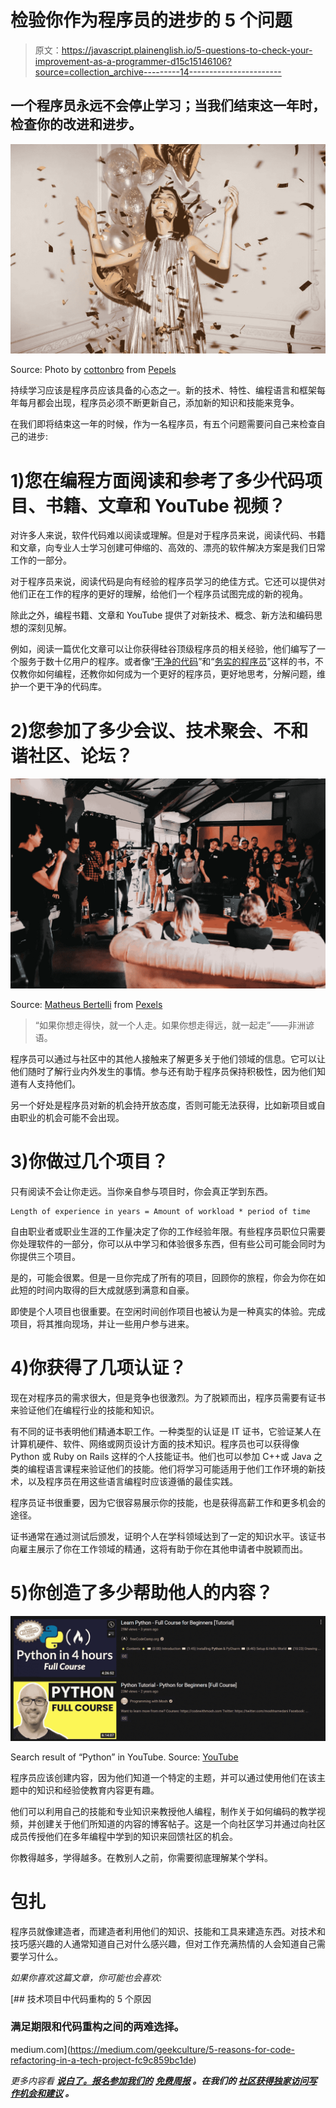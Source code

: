 # 检验你作为程序员的进步的 5 个问题

> 原文：<https://javascript.plainenglish.io/5-questions-to-check-your-improvement-as-a-programmer-d15c15146106?source=collection_archive---------14----------------------->

## 一个程序员永远不会停止学习；当我们结束这一年时，检查你的改进和进步。

![](img/afbf61f701d08364e9783abe5dd9e958.png)

Source: Photo by [cottonbro](https://www.pexels.com/@cottonbro?utm_content=attributionCopyText&utm_medium=referral&utm_source=pexels) from [Pepels](https://www.pexels.com/photo/woman-looking-at-falling-confetti-3419692/?utm_content=attributionCopyText&utm_medium=referral&utm_source=pexels)

持续学习应该是程序员应该具备的心态之一。新的技术、特性、编程语言和框架每年每月都会出现，程序员必须不断更新自己，添加新的知识和技能来竞争。

在我们即将结束这一年的时候，作为一名程序员，有五个问题需要问自己来检查自己的进步:

# 1)您在编程方面阅读和参考了多少代码项目、书籍、文章和 YouTube 视频？

对许多人来说，软件代码难以阅读或理解。但是对于程序员来说，阅读代码、书籍和文章，向专业人士学习创建可伸缩的、高效的、漂亮的软件解决方案是我们日常工作的一部分。

对于程序员来说，阅读代码是向有经验的程序员学习的绝佳方式。它还可以提供对他们正在工作的程序的更好的理解，给他们一个程序员试图完成的新的视角。

除此之外，编程书籍、文章和 YouTube 提供了对新技术、概念、新方法和编码思想的深刻见解。

例如，阅读一篇优化文章可以让你获得硅谷顶级程序员的相关经验，他们编写了一个服务于数十亿用户的程序。或者像“[干净的代码](https://www.amazon.com/Clean-Code-Handbook-Software-Craftsmanship/dp/0132350882?&linkCode=ll1&tag=eddygte06-20&linkId=6a864429e1c5c7690e9dc42f9fd01d98&language=en_US&ref_=as_li_ss_tl)”和“[务实的程序员](https://www.amazon.com/Pragmatic-Programmer-journey-mastery-Anniversary/dp/0135957052?crid=MN1TXDDJZIGE&keywords=The+Pragmatic+Programmer&qid=1641310173&s=books&sprefix=the+pragmatic+programmer%2Cstripbooks-intl-ship%2C285&sr=1-1&linkCode=ll1&tag=eddygte06-20&linkId=84cd978c1f58f1b1499742e75d2a1475&language=en_US&ref_=as_li_ss_tl)”这样的书，不仅教你如何编程，还教你如何成为一个更好的程序员，更好地思考，分解问题，维护一个更干净的代码库。

# 2)您参加了多少会议、技术聚会、不和谐社区、论坛？

![](img/59ef0b9e76396983c38dd37d5bf45a72.png)

Source: [Matheus Bertelli](https://www.pexels.com/@bertellifotografia?utm_content=attributionCopyText&utm_medium=referral&utm_source=pexels) from [Pexels](https://www.pexels.com/photo/group-of-people-standing-inside-room-2608517/?utm_content=attributionCopyText&utm_medium=referral&utm_source=pexels)

> “如果你想走得快，就一个人走。如果你想走得远，就一起走”——非洲谚语。

程序员可以通过与社区中的其他人接触来了解更多关于他们领域的信息。它可以让他们随时了解行业内外发生的事情。参与还有助于程序员保持积极性，因为他们知道有人支持他们。

另一个好处是程序员对新的机会持开放态度，否则可能无法获得，比如新项目或自由职业的机会可能不会出现。

# 3)你做过几个项目？

只有阅读不会让你走远。当你亲自参与项目时，你会真正学到东西。

```
Length of experience in years = Amount of workload * period of time
```

自由职业者或职业生涯的工作量决定了你的工作经验年限。有些程序员职位只需要你处理软件的一部分，你可以从中学习和体验很多东西，但有些公司可能会同时为你提供三个项目。

是的，可能会很累。但是一旦你完成了所有的项目，回顾你的旅程，你会为你在如此短的时间内取得的巨大成就感到满意和自豪。

即使是个人项目也很重要。在空闲时间创作项目也被认为是一种真实的体验。完成项目，将其推向现场，并让一些用户参与进来。

# 4)你获得了几项认证？

现在对程序员的需求很大，但是竞争也很激烈。为了脱颖而出，程序员需要有证书来验证他们在编程行业的技能和知识。

有不同的证书表明他们精通本职工作。一种类型的认证是 IT 证书，它验证某人在计算机硬件、软件、网络或网页设计方面的技术知识。程序员也可以获得像 Python 或 Ruby on Rails 这样的个人技能证书。他们也可以参加 C++或 Java 之类的编程语言课程来验证他们的技能。他们将学习可能适用于他们工作环境的新技术，以及程序员在用这些语言编程时应该遵循的最佳实践。

程序员证书很重要，因为它很容易展示你的技能，也是获得高薪工作和更多机会的途径。

证书通常在通过测试后颁发，证明个人在学科领域达到了一定的知识水平。该证书向雇主展示了你在工作领域的精通，这将有助于你在其他申请者中脱颖而出。

# 5)你创造了多少帮助他人的内容？

![](img/9a374462d0c49aa208c39040d789e7f1.png)

Search result of “Python” in YouTube. Source: [YouTube](https://www.youtube.com/results?search_query=python)

程序员应该创建内容，因为他们知道一个特定的主题，并可以通过使用他们在该主题中的知识和经验使教育内容更有趣。

他们可以利用自己的技能和专业知识来教授他人编程，制作关于如何编码的教学视频，并创建关于他们所知道的内容的博客帖子。这是一个向社区学习并通过向社区成员传授他们在多年编程中学到的知识来回馈社区的机会。

你教得越多，学得越多。在教别人之前，你需要彻底理解某个学科。

# 包扎

程序员就像建造者，而建造者利用他们的知识、技能和工具来建造东西。对技术和技巧感兴趣的人通常知道自己对什么感兴趣，但对工作充满热情的人会知道自己需要学习什么。

*如果你喜欢这篇文章，你可能也会喜欢:*

[](https://medium.com/geekculture/5-reasons-for-code-refactoring-in-a-tech-project-fc9c859bc1de) [## 技术项目中代码重构的 5 个原因

### 满足期限和代码重构之间的两难选择。

medium.com](https://medium.com/geekculture/5-reasons-for-code-refactoring-in-a-tech-project-fc9c859bc1de) 

*更多内容看* [***说白了。报名参加我们的***](http://plainenglish.io/) **[***免费周报***](http://newsletter.plainenglish.io/) *。在我们的* [***社区获得独家访问写作机会和建议***](https://discord.gg/GtDtUAvyhW) *。***